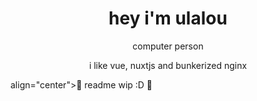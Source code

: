 <h1 align="center">hey i'm ulalou</h1>
<p align="center">computer person</p>
<p align="center">i like vue, nuxtjs and bunkerized nginx</p>
<p> align="center">🚧 readme wip :D 🚧</p>
